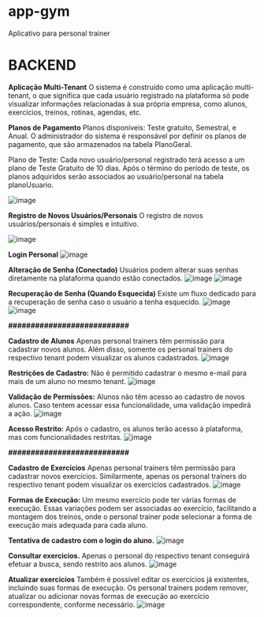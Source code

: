 # app-gym
Aplicativo para personal trainer



# BACKEND

**Aplicação Multi-Tenant**
O sistema é construído como uma aplicação multi-tenant, o que significa que cada usuário registrado na plataforma só pode visualizar informações relacionadas à sua própria empresa, como alunos, exercícios, treinos, rotinas, agendas, etc.

**Planos de Pagamento**
Planos disponíveis: Teste gratuito, Semestral, e Anual. O administrador do sistema é responsável por definir os planos de pagamento, que são armazenados na tabela PlanoGeral.

Plano de Teste: Cada novo usuário/personal registrado terá acesso a um plano de Teste Gratuito de 10 dias. Após o término do período de teste, os planos adquiridos serão associados ao usuário/personal na tabela planoUsuario.

  ![image](https://github.com/user-attachments/assets/9a6e5a9e-f4fe-4f2d-adc9-fe14015d6bec)

**Registro de Novos Usuários/Personais**
O registro de novos usuários/personais é simples e intuitivo.

   ![image](https://github.com/user-attachments/assets/d7bc3044-ffa9-4314-a409-1bb8bc0af350)

**Login Personal**
    ![image](https://github.com/user-attachments/assets/779bb256-a504-4e44-af99-174f07184fa4)
   
**Alteração de Senha (Conectado)**
Usuários podem alterar suas senhas diretamente na plataforma quando estão conectados.
  ![image](https://github.com/user-attachments/assets/0be6e491-6f84-4ab7-87ee-09d55dbb2a01)
  ![image](https://github.com/user-attachments/assets/1a0fac8d-1ee9-4461-926c-d9c29645af53)

**Recuperação de Senha (Quando Esquecida)**
Existe um fluxo dedicado para a recuperação de senha caso o usuário a tenha esquecido.
 ![image](https://github.com/user-attachments/assets/1636f363-cd27-4163-8533-64567865fa3f)
 ![image](https://github.com/user-attachments/assets/b396a89f-5d29-47a9-8972-92c3ac98abf2)

**###########################**

**Cadastro de Alunos**
Apenas personal trainers têm permissão para cadastrar novos alunos. Além disso, somente os personal trainers do respectivo tenant podem visualizar os alunos cadastrados.
   ![image](https://github.com/user-attachments/assets/db54d545-5245-476e-82af-3315bce90a08)
   
**Restrições de Cadastro:**
Não é permitido cadastrar o mesmo e-mail para mais de um aluno no mesmo tenant.
  ![image](https://github.com/user-attachments/assets/9be99211-285b-4e17-836e-29297dcc4826)

**Validação de Permissões:**
Alunos não têm acesso ao cadastro de novos alunos. Caso tentem acessar essa funcionalidade, uma validação impedirá a ação.
   ![image](https://github.com/user-attachments/assets/0752041c-6f91-4f1a-ae22-da07e166b2ff)

**Acesso Restrito:**
Após o cadastro, os alunos terão acesso à plataforma, mas com funcionalidades restritas.
   ![image](https://github.com/user-attachments/assets/d46652de-2123-4a66-a339-2d9fc56b7764)

**###########################**

**Cadastro de Exercícios**
Apenas personal trainers têm permissão para cadastrar novos exercícios. Similarmente, apenas os personal trainers do respectivo tenant podem visualizar os exercícios cadastrados.
    ![image](https://github.com/user-attachments/assets/a05c6c14-c9ed-4442-9159-8fa375615279)

**Formas de Execução:**
Um mesmo exercício pode ter várias formas de execução. Essas variações podem ser associadas ao exercício, facilitando a montagem dos treinos, onde o personal trainer pode selecionar a forma de execução mais adequada para cada aluno.

**Tentativa de cadastro com o login do aluno.**
    ![image](https://github.com/user-attachments/assets/81cf6f94-fdbd-4fa7-817d-91e3b2f6f33a)

**Consultar exercicios.**
Apenas o personal do respectivo tenant conseguirá efetuar a busca, sendo restrito aos alunos.
![image](https://github.com/user-attachments/assets/963acb6b-1997-42cb-8cc1-68e47f82d877)

**Atualizar exercicios**
Também é possível editar os exercícios já existentes, incluindo suas formas de execução. Os personal trainers podem remover, atualizar ou adicionar novas formas de execução ao exercício correspondente, conforme necessário.
![image](https://github.com/user-attachments/assets/f54a4d38-0ed1-4103-8d50-3432aae275f4)










  

